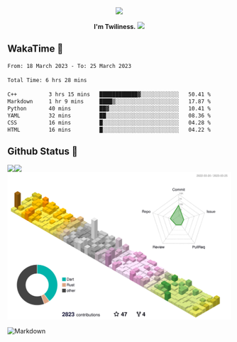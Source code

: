 <div align="center">
<img src="https://images.weserv.nl/?url=avatars.githubusercontent.com/u/10475770?v=4&h=360&w=360&fit=cover&mask=circle&maxage=7d"/>
</div>

<div align="center">

**I'm Twiliness.** <a href="https://github.com/DarkHighness"><img src="https://media.giphy.com/media/hvRJCLFzcasrR4ia7z/giphy.gif" width="5%"></a>

</div>

## WakaTime 🧐

<!--START_SECTION:waka-->

```text
From: 18 March 2023 - To: 25 March 2023

Total Time: 6 hrs 28 mins

C++          3 hrs 15 mins   ████████████▓░░░░░░░░░░░░   50.41 %
Markdown     1 hr 9 mins     ████▒░░░░░░░░░░░░░░░░░░░░   17.87 %
Python       40 mins         ██▓░░░░░░░░░░░░░░░░░░░░░░   10.41 %
YAML         32 mins         ██░░░░░░░░░░░░░░░░░░░░░░░   08.36 %
CSS          16 mins         █░░░░░░░░░░░░░░░░░░░░░░░░   04.28 %
HTML         16 mins         █░░░░░░░░░░░░░░░░░░░░░░░░   04.22 %
```

<!--END_SECTION:waka-->

## Github Status 🥰

<div> 
	<a href="https://github.com/DarkHighness">
		<img align="left" src="https://github-readme-stats-woad-zeta-10.vercel.app/api?username=DarkHighness&show_icons=true&icon_color=805AD5&text_color=718096&bg_color=ffffff&hide_border=true&count_private=true" />
	</a>
	<a href="https://github.com/DarkHighness">
		<img align="left" src="https://github-readme-stats-woad-zeta-10.vercel.app/api/top-langs/?username=DarkHighness&show_icons=true&icon_color=805AD5&text_color=718096&bg_color=ffffff&hide_border=true&count_private=true">
	</a>
</div>

![3D-Profile](https://raw.githubusercontent.com/DarkHighness/DarkHighness/master/profile-3d-contrib/profile-south-season-animate.svg)



 ![Markdown](https://img.shields.io/badge/markdown%20💘-%23000000.svg?style=for-the-badge&logo=markdown&logoColor=white)
